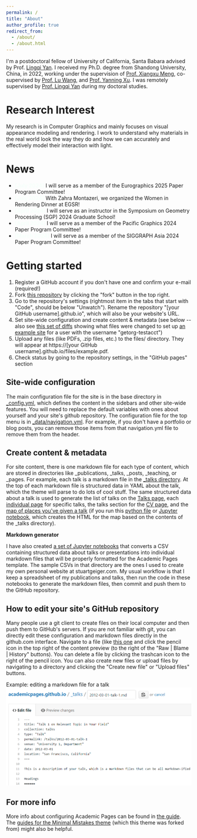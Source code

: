 ```yaml
---
permalink: /
title: "About"
author_profile: true
redirect_from: 
  - /about/
  - /about.html
---
```


I'm a postdoctoral fellow of University of California, Santa Babara advised by Prof. [Lingqi Yan](https://sites.cs.ucsb.edu/~lingqi/). I received my Ph.D. degree from Shandong University, China, in 2022, working under the supervision of [Prof. Xiangxu Meng](http://vr.sdu.edu.cn/info/1010/1073.htm), co-supervised by [Prof. Lu Wang](http://vr.sdu.edu.cn/info/1010/1060.htm), and [Prof. Yanning Xu](http://vr.sdu.edu.cn/info/1010/1062.htm). I was remotely supervised by [Prof. Lingqi Yan](https://sites.cs.ucsb.edu/~lingqi/) during my doctoral studies.

Research Interest
======
My research is in Computer Graphics and mainly focuses on visual appearance modeling and rendering. I work to understand why materials in the real world look the way they do and how we can accurately and effectively model their interaction with light.


News
======
- **<span style="color:mintcream">[July 2024]</span>** I will serve as a member of the Eurographics 2025 Paper Program Committee!
- **<span style="color:mintcream">[July 2024]</span>** With Zahra Montazeri, we organized the Women in Rendering Dinner at EGSR!
- **<span style="color:mintcream">[April 2024]</span>** I will serve as an instructor in the Symposium on Geometry Processing (SGP) 2024 Graduate School!
- **<span style="color:mintcream">[April 2024]</span>** I will serve as a member of the Pacific Graphics 2024 Paper Program Committee!
- **<span style="color:mintcream">[March 2024]</span>** I will serve as a member of the SIGGRAPH Asia 2024 Paper Program Committee!



Getting started
======
1. Register a GitHub account if you don't have one and confirm your e-mail (required!)
1. Fork [this repository](https://github.com/academicpages/academicpages.github.io) by clicking the "fork" button in the top right. 
1. Go to the repository's settings (rightmost item in the tabs that start with "Code", should be below "Unwatch"). Rename the repository "[your GitHub username].github.io", which will also be your website's URL.
1. Set site-wide configuration and create content & metadata (see below -- also see [this set of diffs](http://archive.is/3TPas) showing what files were changed to set up [an example site](https://getorg-testacct.github.io) for a user with the username "getorg-testacct")
1. Upload any files (like PDFs, .zip files, etc.) to the files/ directory. They will appear at https://[your GitHub username].github.io/files/example.pdf.  
1. Check status by going to the repository settings, in the "GitHub pages" section

Site-wide configuration
------
The main configuration file for the site is in the base directory in [_config.yml](https://github.com/academicpages/academicpages.github.io/blob/master/_config.yml), which defines the content in the sidebars and other site-wide features. You will need to replace the default variables with ones about yourself and your site's github repository. The configuration file for the top menu is in [_data/navigation.yml](https://github.com/academicpages/academicpages.github.io/blob/master/_data/navigation.yml). For example, if you don't have a portfolio or blog posts, you can remove those items from that navigation.yml file to remove them from the header. 

Create content & metadata
------
For site content, there is one markdown file for each type of content, which are stored in directories like _publications, _talks, _posts, _teaching, or _pages. For example, each talk is a markdown file in the [_talks directory](https://github.com/academicpages/academicpages.github.io/tree/master/_talks). At the top of each markdown file is structured data in YAML about the talk, which the theme will parse to do lots of cool stuff. The same structured data about a talk is used to generate the list of talks on the [Talks page](https://academicpages.github.io/talks), each [individual page](https://academicpages.github.io/talks/2012-03-01-talk-1) for specific talks, the talks section for the [CV page](https://academicpages.github.io/cv), and the [map of places you've given a talk](https://academicpages.github.io/talkmap.html) (if you run this [python file](https://github.com/academicpages/academicpages.github.io/blob/master/talkmap.py) or [Jupyter notebook](https://github.com/academicpages/academicpages.github.io/blob/master/talkmap.ipynb), which creates the HTML for the map based on the contents of the _talks directory).

**Markdown generator**

I have also created [a set of Jupyter notebooks](https://github.com/academicpages/academicpages.github.io/tree/master/markdown_generator
) that converts a CSV containing structured data about talks or presentations into individual markdown files that will be properly formatted for the Academic Pages template. The sample CSVs in that directory are the ones I used to create my own personal website at stuartgeiger.com. My usual workflow is that I keep a spreadsheet of my publications and talks, then run the code in these notebooks to generate the markdown files, then commit and push them to the GitHub repository.

How to edit your site's GitHub repository
------
Many people use a git client to create files on their local computer and then push them to GitHub's servers. If you are not familiar with git, you can directly edit these configuration and markdown files directly in the github.com interface. Navigate to a file (like [this one](https://github.com/academicpages/academicpages.github.io/blob/master/_talks/2012-03-01-talk-1.md) and click the pencil icon in the top right of the content preview (to the right of the "Raw | Blame | History" buttons). You can delete a file by clicking the trashcan icon to the right of the pencil icon. You can also create new files or upload files by navigating to a directory and clicking the "Create new file" or "Upload files" buttons. 

Example: editing a markdown file for a talk
![Editing a markdown file for a talk](/images/editing-talk.png)

For more info
------
More info about configuring Academic Pages can be found in [the guide](https://academicpages.github.io/markdown/). The [guides for the Minimal Mistakes theme](https://mmistakes.github.io/minimal-mistakes/docs/configuration/) (which this theme was forked from) might also be helpful.
